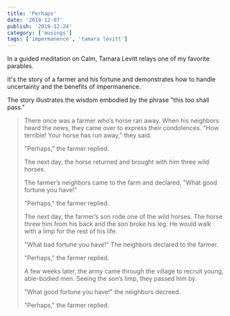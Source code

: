 ```yaml
---
title: 'Perhaps'
date: '2019-12-07'
publish: '2019-12-24'
category: ['musings']
tags: ['impermanence', 'tamara levitt']
---
```


In a guided meditation on Calm, Tamara Levitt relays one of my favorite parables.

It's the story of a farmer and his fortune and demonstrates how to handle uncertainty and the benefits of impermanence.

The story illustrates the wisdom embodied by the phrase "this too shall pass."

> There once was a farmer who’s horse ran away. When his neighbors heard the news, they came over to express their condolences. "How terrible! Your horse has run away," they said.
>
> "Perhaps," the farmer replied.
>
> The next day, the horse returned and brought with him three wild horses.
>
> The farmer’s neighbors came to the farm and declared, "What good fortune you have!"
>
> "Perhaps," the farmer replied.
>
> The next day, the farmer’s son rode one of the wild horses. The horse threw him from his back and the son broke his leg. He would walk with a limp for the rest of his life.
>
> "What bad fortune you have!" The neighbors declared to the farmer.
>
> "Perhaps," the farmer replied.
>
> A few weeks later, the army came through the village to recruit young, able-bodied men. Seeing the son’s limp, they passed him by.
>
> "What good fortune you have!" the neighbors decreed.
>
> "Perhaps," the farmer replied.

